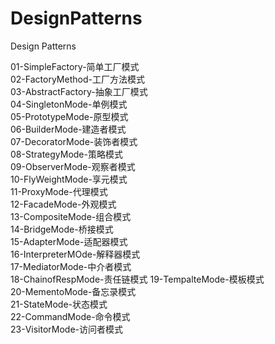 # DesignPatterns
Design Patterns

01-SimpleFactory-简单工厂模式  
02-FactoryMethod-工厂方法模式  
03-AbstractFactory-抽象工厂模式  
04-SingletonMode-单例模式    
05-PrototypeMode-原型模式    
06-BuilderMode-建造者模式  
07-DecoratorMode-装饰者模式  
08-StrategyMode-策略模式  
09-ObserverMode-观察者模式  
10-FlyWeightMode-享元模式  
11-ProxyMode-代理模式  
12-FacadeMode-外观模式  
13-CompositeMode-组合模式  
14-BridgeMode-桥接模式  
15-AdapterMode-适配器模式  
16-InterpreterMOde-解释器模式  
17-MediatorMode-中介者模式  
18-ChainofRespMode-责任链模式
19-TempalteMode-模板模式  
20-MementoMode-备忘录模式  
21-StateMode-状态模式  
22-CommandMode-命令模式  
23-VisitorMode-访问者模式


